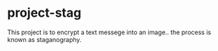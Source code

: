 # project-stag
This project is to encrypt a text messege into an image.. the process is known as staganography.

